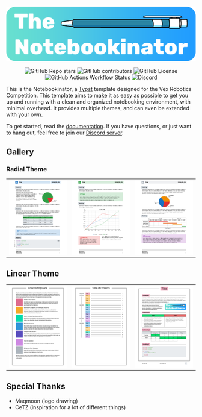 <div align="center">

![alt text](./logo.png)

</div>

<div align="center">

![GitHub Repo stars](https://img.shields.io/github/stars/battlech1cken/notebookinator?style=for-the-badge)
![GitHub contributors](https://img.shields.io/github/contributors/battlech1cken/notebookinator?style=for-the-badge)
![GitHub License](https://img.shields.io/github/license/battlech1cken/notebookinator?style=for-the-badge)
![GitHub Actions Workflow Status](https://img.shields.io/github/actions/workflow/status/battlech1cken/notebookinator/ci.yml?style=for-the-badge&label=CI)
![Discord](https://img.shields.io/discord/1183511612322222183?style=for-the-badge&logo=discord&label=Discord)

</div>

This is the Notebookinator, a [Typst](https://github.com/typst/typst) template designed for the Vex Robotics Competition. This template aims to make it as easy as possible to get you up and running with a clean and organized notebooking environment, with minimal overhead. It provides multiple themes, and can even be extended with your own.

To get started, read the [documentation](https://the-notebookinator.github.io/notebookinator/). If you have questions, or just want to hang out, feel free to join our [Discord server](https://discord.gg/sUpcVPtBDg).

## Gallery

### Radial Theme

<table>
    <tr>
    <td>
    <a href="./gallery/radial.typ">
      <img src="./gallery/radial-4.png" width="350px">
    </a>
  </td>
  <td>
    <a href="./gallery/radial.typ">
      <img src="./gallery/radial-5.png" width="350px">
    </a>
  </td>

  <td>
    <a href="./gallery/radial.typ">
      <img src="./gallery/radial-6.png" width="350px">
    </a>
  </td>
</tr>
</table>

## Linear Theme

<table>
    <tr>
    <td>
    <a href="./gallery/linear.typ">
      <img src="./gallery/linear-03.png" width="350px">
    </a>
  </td>
  <td>
    <a href="./gallery/linear.typ">
      <img src="./gallery/linear-04.png" width="350px">
    </a>
  </td>

  <td>
    <a href="./gallery/linear.typ">
      <img src="./gallery/linear-05.png" width="350px">
    </a>
  </td>
</tr>
</table>

## Special Thanks

- Maqmoon (logo drawing)
- CeTZ (inspiration for a lot of different things)
